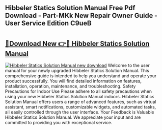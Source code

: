 ## Hibbeler Statics Solution Manual Free Pdf Download - Part-MKk New Repair Owner Guide - User Service Edition C9ueB

# <h2><a href="http://bc10517.oget.top/?id=Hibbeler+Statics+Solution+Manual">🔗Download New 👉🔴 Hibbeler Statics Solution Manual</a></h2>

[![Hibbeler Statics Solution Manual new download](https://i.imgur.com/5g1atiW.png)](http://bc10517.oget.top/?id=Hibbeler+Statics+Solution+Manual)
Welcome to the user manual for your newly upgraded Hibbeler Statics Solution Manual. This comprehensive guide is intended to help you understand and operate your product successfully. You will find detailed information on features, installation, operation, maintenance, and troubleshooting. Safety Precautions for Indoor Use Please adhere to all safety precautions when using your new Hibbeler Statics Solution Manual indoors. Hibbeler Statics Solution Manual offers users a range of advanced features, such as virtual assistant, smart notifications, customizable widgets, and automated tasks, all easily controlled through the user interface. Your Feedback is Valuable Hibbeler Statics Solution Manual. We appreciate your input and are committed to providing you with exceptional service.
